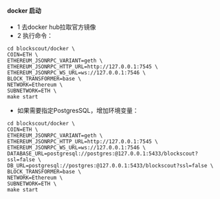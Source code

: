 #### docker 启动

- 1 去docker hub拉取官方镜像
- 2 执行命令：

``` shell
cd blockscout/docker \
COIN=ETH \
ETHEREUM_JSONRPC_VARIANT=geth \
ETHEREUM_JSONRPC_HTTP_URL=http://127.0.0.1:7545 \
ETHEREUM_JSONRPC_WS_URL=ws://127.0.0.1:7546 \
BLOCK_TRANSFORMER=base \
NETWORK=Ethereum \
SUBNETWORK=ETH \
make start
```
- 如果需要指定PostgresSQL，增加环境变量：
``` shell
cd blockscout/docker \
COIN=ETH \
ETHEREUM_JSONRPC_VARIANT=geth \
ETHEREUM_JSONRPC_HTTP_URL=http://127.0.0.1:7545 \
ETHEREUM_JSONRPC_WS_URL=ws://127.0.0.1:7546 \
DATABASE_URL=postgresql://postgres:@127.0.0.1:5433/blockscout?ssl=false \
DB_URL=postgresql://postgres:@127.0.0.1:5433/blockscout?ssl=false \
BLOCK_TRANSFORMER=base \
NETWORK=Ethereum \
SUBNETWORK=ETH \
make start
```


  